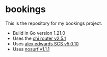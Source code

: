 # bookings

This is the repository for my bookings project.


- Build in Go version 1.21.0
- Uses the [chi router v2.5.1](https://www.github.com/alexedwards/scs/v2)
- Uses [alex edwards SCS v5.0.10](https://www.github.com/go-chi/chi/v5)
- Uses [nosurf v1.1.1](https://www.github.com/justinas/nosurf)
